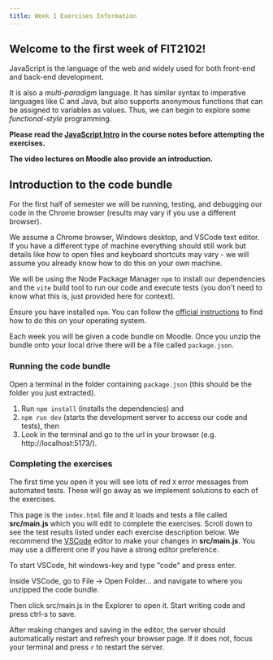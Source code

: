 ```yaml
---
title: Week 1 Exercises Information
---
```


## Welcome to the first week of FIT2102!

JavaScript is the language of the web and widely used for both front-end and back-end development.

It is also a _multi-paradigm_ language. It has similar syntax to
imperative languages like C and Java, but also supports anonymous
functions that can be assigned to variables as values. Thus, we can
begin to explore some _functional-style_ programming.

**Please read the [JavaScript Intro](https://tgdwyer.github.io/javascript1/) in the course notes before attempting the exercises.**

**The video lectures on Moodle also provide an introduction.**

## Introduction to the code bundle

For the first half of semester we will be running, testing, and debugging our code in the Chrome browser (results may vary if you use a different browser).

We assume a Chrome browser, Windows desktop, and VSCode text editor. If you have a different type of machine everything should still work but details like how to open files and keyboard shortcuts may vary - we will assume you already know how to do this on your own machine.

We will be using the Node Package Manager `npm` to install our dependencies and the `vite` build tool to run our code and execute tests (you don't need to know what this is, just provided here for context).

Ensure you have installed `npm`. You can follow the [official instructions](https://docs.npmjs.com/downloading-and-installing-node-js-and-npm) to find how to do this on your operating system.

Each week you will be given a code bundle on Moodle. Once you unzip the bundle onto your local drive there will be a file called `package.json`.

### Running the code bundle

Open a terminal in the folder containing `package.json` (this should be the folder you just extracted).

1. Run `npm install` (installs the dependencies) and
2. `npm run dev` (starts the development server to access our code and tests), then
3. Look in the terminal and go to the url in your browser (e.g. http://localhost:5173/).

### Completing the exercises

The first time you open it you will see lots of red `X` error messages from automated tests. These will go away as we implement solutions to each of the exercises.

This page is the `index.html` file and it loads and tests a file called **src/main.js** which you will edit to complete the exercises. Scroll down to see the test results listed under each exercise description below. We
recommend the [VSCode](https://code.visualstudio.com/) editor to make your changes in **src/main.js**. You may use a different one if you have a strong editor preference.

To start VSCode, hit windows-key and type "code" and press enter.

Inside VSCode, go to File -\> Open Folder... and navigate to where you unzipped the code bundle.

Then click src/main.js in the Explorer to open it. Start writing code and press ctrl-s to save.

After making changes and saving in the editor, the server should automatically restart and refresh your browser page. If it does not, focus your terminal and press `r` to restart the server.
